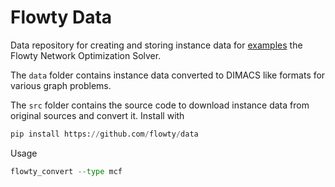 # Flowty Data

Data repository for creating and storing instance data for [examples](https://github.com/flowty/examples) the Flowty Network Optimization Solver.

The `data` folder contains instance data converted to DIMACS like formats for various graph problems.

The `src` folder contains the source code to download instance data from original sources and convert it. Install with

```py
pip install https://github.com/flowty/data
```

Usage

```py
flowty_convert --type mcf
```
